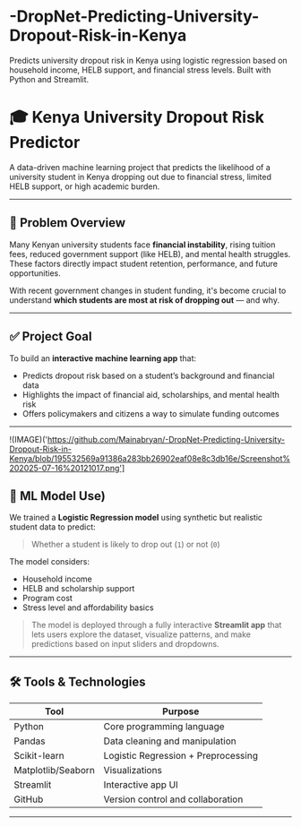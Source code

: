 # -DropNet-Predicting-University-Dropout-Risk-in-Kenya
Predicts university dropout risk in Kenya using logistic regression based on household income, HELB support, and financial stress levels. Built with Python and Streamlit.
# 🎓 Kenya University Dropout Risk Predictor

A data-driven machine learning project that predicts the likelihood of a university student in Kenya dropping out due to financial stress, limited HELB support, or high academic burden.

---

## 📌 Problem Overview

Many Kenyan university students face **financial instability**, rising tuition fees, reduced government support (like HELB), and mental health struggles. These factors directly impact student retention, performance, and future opportunities.

With recent government changes in student funding, it's become crucial to understand **which students are most at risk of dropping out** — and why.

---

## ✅ Project Goal

To build an **interactive machine learning app** that:
- Predicts dropout risk based on a student’s background and financial data
- Highlights the impact of financial aid, scholarships, and mental health risk
- Offers policymakers and citizens a way to simulate funding outcomes

---
!(IMAGE)('https://github.com/Mainabryan/-DropNet-Predicting-University-Dropout-Risk-in-Kenya/blob/195532569a91386a283bb26902eaf08e8c3db16e/Screenshot%202025-07-16%20121017.png']
## 🧠 ML Model Use)

We trained a **Logistic Regression model** using synthetic but realistic student data to predict:
> Whether a student is likely to drop out (`1`) or not (`0`)

The model considers:
- Household income
- HELB and scholarship support
- Program cost
- Stress level and affordability basics

> The model is deployed through a fully interactive **Streamlit app** that lets users explore the dataset, visualize patterns, and make predictions based on input sliders and dropdowns.

---

## 🛠️ Tools & Technologies

| Tool           | Purpose                          |
|----------------|----------------------------------|
| Python         | Core programming language        |
| Pandas         | Data cleaning and manipulation   |
| Scikit-learn   | Logistic Regression + Preprocessing |
| Matplotlib/Seaborn | Visualizations                |
| Streamlit      | Interactive app UI               |
| GitHub         | Version control and collaboration |

---



